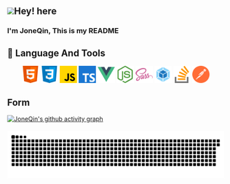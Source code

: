 ## <img src="https://media.giphy.com/media/hvRJCLFzcasrR4ia7z/giphy.gif" width="3%">Hey! here

### I'm **JoneQin**, This is my README


## 🚀 Language And Tools

<div align="center" >
	<img src="./images/html.svg" width="40" height="40" alt="html" />
	<img src="./images/css.svg" width="40" height="40" alt="css" />
	<img src="./images/javascript.svg" width="40" height="40" alt="javascript" />
	<img src="./images/typescript.svg" width="40" height="40" alt="typescript" />
	<img src="./images/vuejs.svg" width="40" height="40" alt="vue" />
	<img src="./images/nodejs.svg" width="40" height="40" alt="node" />
	<img src="./images/sass.svg" width="40" height="40" alt="sass" />
	<img src="./images/webpack.svg" width="40" height="40" alt="webpack" />
	<img src="./images/stack-overflow.svg" width="40" height="40" alt="stack-overflow" />
	<img src="./images/postman.svg" width="40" height="40" alt="postman" />
</div>

## Form
<!-- minimal -->
[![JoneQin's github activity graph](https://activity-graph.herokuapp.com/graph?username=JoneQin&theme=minimal)](https://github.com/JoneQin)

<div align="center" style="margin-top:20px">
	<img align="center" src="./images/github-contribution-grid-snake.svg"></img>
</div>




